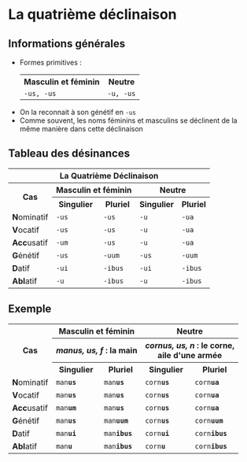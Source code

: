 # La quatrième déclinaison

## Informations générales

<ul>
 <li>Formes primitives :
  <table>
  <tr>
   <th>Masculin et féminin</th>
   <th>Neutre</th>
  </tr>
  <tr>
   <td><code>-us, -us</code></td>
   <td><code>-u, -us</code></td>
  </tr>
  </table>
 </li>
 <li>On la reconnait à son génétif en <code>-us</code></li>
 <li>Comme souvent, les noms féminins et masculins se déclinent de la même manière dans cette déclinaison</li>
</ul>

## Tableau des désinances

<table>
 <tr>
  <th colspan="5">La Quatrième Déclinaison</th>
 </tr>
 <tr>
  <th rowspan="2">Cas</th>
  <th colspan="2">Masculin et féminin</th>
  <th colspan="2">Neutre</th>
 </tr>
 <tr>
  <th>Singulier</th>
  <th>Pluriel</th>
  <th>Singulier</th>
  <th>Pluriel</th>
 </tr>
 <tr>
  <td><b>N</b>ominatif</td>
  <td><code>-us</code></td>
  <td><code>-us</code></td>
  <td><code>-u</code></td>
  <td><code>-ua</code></td>
 </tr>
 <tr>
  <td><b>V</b>ocatif</td>
  <td><code>-us</code></td>
  <td><code>-us</code></td>
  <td><code>-u</code></td>
  <td><code>-ua</code></td>
 </tr>
 <tr>
  <td><b>Acc</b>usatif</td>
  <td><code>-um</code></td>
  <td><code>-us</code></td>
  <td><code>-u</code></td>
  <td><code>-ua</code></td>
 </tr>
 <tr>
  <td><b>G</b>énétif</td>
  <td><code>-us</code></td>
  <td><code>-uum</code></td>
  <td><code>-us</code></td>
  <td><code>-uum</code></td>
 </tr>
 <tr>
  <td><b>D</b>atif</td>
  <td><code>-ui</code></td>
  <td><code>-ibus</code></td>
  <td><code>-ui</code></td>
  <td><code>-ibus</code></td>
 </tr>
 <tr>
  <td><b>Abl</b>atif</td>
  <td><code>-u</code></td>
  <td><code>-ibus</code></td>
  <td><code>-u</code></td>
  <td><code>-ibus</code></td>
 </tr>
</table>

## Exemple

<table>
 <tr>
  <th rowspan="3">Cas</th>
  <th colspan="2">Masculin et féminin</th>
  <th colspan="2">Neutre</th>
 </tr>
 <tr>
  <th colspan="2"><i>manus, us, f</i> : la main</th>
  <th colspan="2"><i>cornus, us, n</i> : le corne,<br />aile d'une armée</th>
 </tr>
 <tr>
  <th>Singulier</th>
  <th>Pluriel</th>
  <th>Singulier</th>
  <th>Pluriel</th>
 </tr>
 <tr>
  <td><b>N</b>ominatif</td>
  <td><code>man<b>us</b></code></td>
  <td><code>man<b>us</b></code></td>
  <td><code>corn<b>us</b></code></td>
  <td><code>corn<b>ua</b></code></td>
 </tr>
 <tr>
  <td><b>V</b>ocatif</td>
  <td><code>man<b>us</b></code></td>
  <td><code>man<b>us</b></code></td>
  <td><code>corn<b>us</b></code></td>
  <td><code>corn<b>ua</b></code></td>
 </tr>
 <tr>
  <td><b>Acc</b>usatif</td>
  <td><code>man<b>um</b></code></td>
  <td><code>man<b>us</b></code></td>
  <td><code>corn<b>us</b></code></td>
  <td><code>corn<b>ua</b></code></td>
 </tr>
 <tr>
  <td><b>G</b>énétif</td>
  <td><code>man<b>us</b></code></td>
  <td><code>man<b>uum</b></code></td>
  <td><code>corn<b>us</b></code></td>
  <td><code>corn<b>uum</b></code></td>
 </tr>
 <tr>
  <td><b>D</b>atif</td>
  <td><code>man<b>ui</b></code></td>
  <td><code>man<b>ibus</b></code></td>
  <td><code>corn<b>ui</b></code></td>
  <td><code>corn<b>ibus</b></code></td>
 </tr>
 <tr>
  <td><b>Abl</b>atif</td>
  <td><code>man<b>u</b></code></td>
  <td><code>man<b>ibus</b></code></td>
  <td><code>corn<b>u</b></code></td>
  <td><code>corn<b>ibus</b></code></td>
 </tr>
</table>

